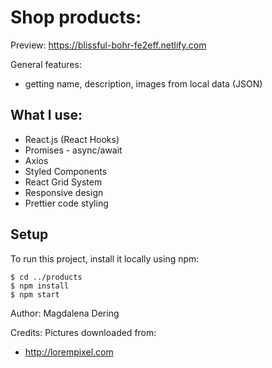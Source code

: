 # Shop products:

Preview: https://blissful-bohr-fe2eff.netlify.com

General features:

- getting name, description, images from local data (JSON)

## What I use:

- React.js (React Hooks)
- Promises - async/await
- Axios
- Styled Components
- React Grid System
- Responsive design
- Prettier code styling

## Setup

To run this project, install it locally using npm:

```
$ cd ../products
$ npm install
$ npm start
```

Author: Magdalena Dering

Credits: Pictures downloaded from:

- http://lorempixel.com
